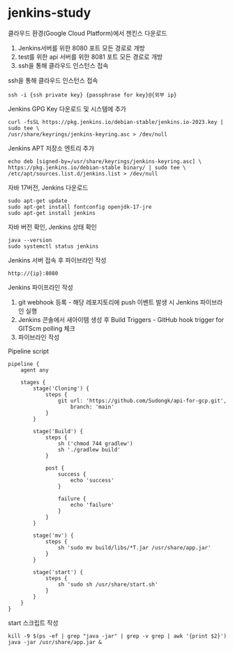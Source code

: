 ﻿# jenkins-study

클라우드 환경(Google Cloud Platform)에서 젠킨스 다운로드
1. Jenkins서버를 위한 8080 포트 모든 경로로 개방
2. test를 위한 api 서버를 위한 8081 포트 모든 경로로 개방
3. ssh을 통해 클라우드 인스턴스 접속

ssh을 통해 클라우드 인스턴스 접속

    ssh -i {ssh private key} {passphrase for key}@{외부 ip} 

Jenkins GPG Key 다운로드 및 시스템에 추가

    curl -fsSL https://pkg.jenkins.io/debian-stable/jenkins.io-2023.key | sudo tee \
    /usr/share/keyrings/jenkins-keyring.asc > /dev/null

Jenkins APT 저장소 엔트리 추가

    echo deb [signed-by=/usr/share/keyrings/jenkins-keyring.asc] \
    https://pkg.jenkins.io/debian-stable binary/ | sudo tee \
    /etc/apt/sources.list.d/jenkins.list > /dev/null

자바 17버전, Jenkins 다운로드

    sudo apt-get update
    sudo apt-get install fontconfig openjdk-17-jre
    sudo apt-get install jenkins

자바 버전 확인, Jenkins 상태 확인

    java --version
    sudo systemctl status jenkins

Jenkins 서버 접속 후 파이브라인 작성

    http://{ip}:8080

Jenkins 파이프라인 작성
1. git webhook 등록 - 해당 레포지토리에 push 이벤트 발생 시 Jenkins 파이브라인 실행
2. Jenkins 콘솔에서 새아이템 생성 후 Build Triggers - GitHub hook trigger for GITScm polling 체크
3. 파이브라인 작성

Pipeline script

    pipeline {
        agent any
    
        stages {
            stage('Cloning') {
                steps {
                    git url: 'https://github.com/Sudongk/api-for-gcp.git',
                        branch: 'main'
                }
            }
            
            stage('Build') {
                steps {
                    sh ('chmod 744 gradlew')
                    sh './gradlew build'
                }
    
                post {
                    success {
                        echo 'success'
                    }
                    
                    failure {
                        echo 'failure'
                    }
                }
            }
            
            stage('mv') {
                steps {
                    sh 'sudo mv build/libs/*T.jar /usr/share/app.jar'   
                }
            }
            
            stage('start') {
                steps {
                    sh 'sudo sh /usr/share/start.sh'
                }
            }
        }
    }

start 스크립트 작성

    kill -9 $(ps -ef | grep "java -jar" | grep -v grep | awk '{print $2}')
    java -jar /usr/share/app.jar &


